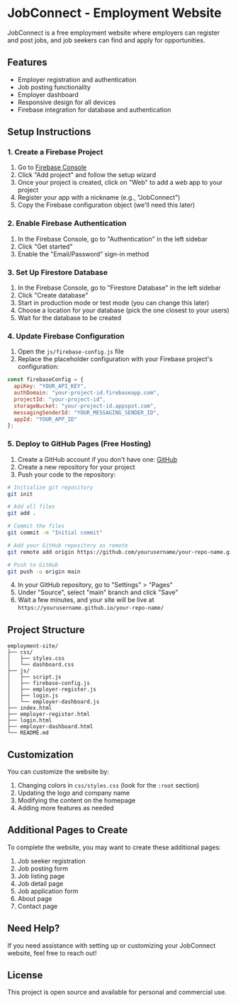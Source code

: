 # JobConnect - Employment Website

JobConnect is a free employment website where employers can register and post jobs, and job seekers can find and apply for opportunities.

## Features

- Employer registration and authentication
- Job posting functionality
- Employer dashboard
- Responsive design for all devices
- Firebase integration for database and authentication

## Setup Instructions

### 1. Create a Firebase Project

1. Go to [Firebase Console](https://console.firebase.google.com/)
2. Click "Add project" and follow the setup wizard
3. Once your project is created, click on "Web" to add a web app to your project
4. Register your app with a nickname (e.g., "JobConnect")
5. Copy the Firebase configuration object (we'll need this later)

### 2. Enable Firebase Authentication

1. In the Firebase Console, go to "Authentication" in the left sidebar
2. Click "Get started"
3. Enable the "Email/Password" sign-in method

### 3. Set Up Firestore Database

1. In the Firebase Console, go to "Firestore Database" in the left sidebar
2. Click "Create database"
3. Start in production mode or test mode (you can change this later)
4. Choose a location for your database (pick the one closest to your users)
5. Wait for the database to be created

### 4. Update Firebase Configuration

1. Open the `js/firebase-config.js` file
2. Replace the placeholder configuration with your Firebase project's configuration:

```javascript
const firebaseConfig = {
  apiKey: "YOUR_API_KEY",
  authDomain: "your-project-id.firebaseapp.com",
  projectId: "your-project-id",
  storageBucket: "your-project-id.appspot.com",
  messagingSenderId: "YOUR_MESSAGING_SENDER_ID",
  appId: "YOUR_APP_ID"
};
```

### 5. Deploy to GitHub Pages (Free Hosting)

1. Create a GitHub account if you don't have one: [GitHub](https://github.com/)
2. Create a new repository for your project
3. Push your code to the repository:

```bash
# Initialize git repository
git init

# Add all files
git add .

# Commit the files
git commit -m "Initial commit"

# Add your GitHub repository as remote
git remote add origin https://github.com/yourusername/your-repo-name.git

# Push to GitHub
git push -u origin main
```

4. In your GitHub repository, go to "Settings" > "Pages"
5. Under "Source", select "main" branch and click "Save"
6. Wait a few minutes, and your site will be live at `https://yourusername.github.io/your-repo-name/`

## Project Structure

```
employment-site/
├── css/
│   ├── styles.css
│   └── dashboard.css
├── js/
│   ├── script.js
│   ├── firebase-config.js
│   ├── employer-register.js
│   ├── login.js
│   └── employer-dashboard.js
├── index.html
├── employer-register.html
├── login.html
├── employer-dashboard.html
└── README.md
```

## Customization

You can customize the website by:

1. Changing colors in `css/styles.css` (look for the `:root` section)
2. Updating the logo and company name
3. Modifying the content on the homepage
4. Adding more features as needed

## Additional Pages to Create

To complete the website, you may want to create these additional pages:

1. Job seeker registration
2. Job posting form
3. Job listing page
4. Job detail page
5. Job application form
6. About page
7. Contact page

## Need Help?

If you need assistance with setting up or customizing your JobConnect website, feel free to reach out!

## License

This project is open source and available for personal and commercial use.